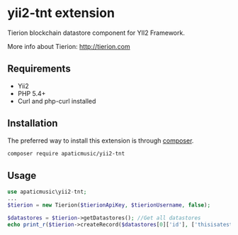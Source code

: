 yii2-tnt extension
===================

Tierion blockchain datastore component for YII2 Framework.

More info about Tierion: http://tierion.com

Requirements
------------
- Yii2
- PHP 5.4+
- Curl and php-curl installed


Installation
------------

The preferred way to install this extension is through [composer](http://getcomposer.org/download/).

```bash
composer require apaticmusic/yii2-tnt
```


Usage
------------

```php
use apaticmusic\yii2-tnt;
...
$tierion = new Tierion($tierionApiKey, $tierionUsername, false);

$datastores = $tierion->getDatastores(); //Get all datastores
echo print_r($tierion->createRecord($datastores[0]['id'], ['thisisatestid'=>'This is a test data record']), true) . PHP_EOL; //Create data record in the first datastore
```
